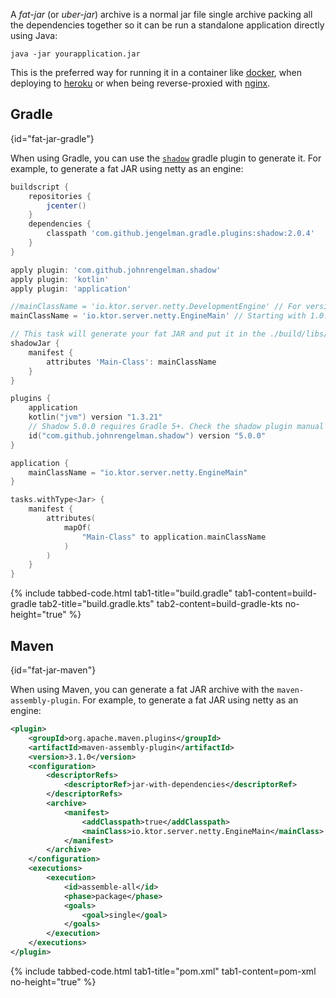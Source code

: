 [//]: # (title: Fat JAR)
[//]: # (caption: Fat JAR)
[//]: # (category: servers)
[//]: # (permalink: /servers/deploy/packing/fatjar.html)
[//]: # (ktor_version_review: 1.0.0)

A *fat-jar* (or *uber-jar*) archive is a normal jar file single archive packing all the dependencies together
so it can be run a standalone application directly using Java:

`java -jar yourapplication.jar`

This is the preferred way for running it in a container like [docker](/servers/deploy/containers.html#docker), when deploying to [heroku](/servers/deploy/hosting/heroku.html)
or when being reverse-proxied with [nginx](/servers/deploy/containers.html#nginx). 

## Gradle
{id="fat-jar-gradle"}

When using Gradle, you can use the [`shadow`](https://imperceptiblethoughts.com/shadow/) gradle plugin to generate it. For example,
to generate a fat JAR using netty as an engine:


```groovy
buildscript {
    repositories {
        jcenter()
    }
    dependencies {
        classpath 'com.github.jengelman.gradle.plugins:shadow:2.0.4'
    }
}

apply plugin: 'com.github.johnrengelman.shadow'
apply plugin: 'kotlin'
apply plugin: 'application'

//mainClassName = 'io.ktor.server.netty.DevelopmentEngine' // For versions < 1.0.0-beta-3
mainClassName = 'io.ktor.server.netty.EngineMain' // Starting with 1.0.0-beta-3

// This task will generate your fat JAR and put it in the ./build/libs/ directory
shadowJar {
    manifest {
        attributes 'Main-Class': mainClassName
    }
}
```



```kotlin
plugins {
    application
    kotlin("jvm") version "1.3.21"
    // Shadow 5.0.0 requires Gradle 5+. Check the shadow plugin manual if you're using an older version of Gradle.
    id("com.github.johnrengelman.shadow") version "5.0.0"
}

application {
    mainClassName = "io.ktor.server.netty.EngineMain"
}

tasks.withType<Jar> {
    manifest {
        attributes(
            mapOf(
                "Main-Class" to application.mainClassName
            )
        )
    }
}
```


{% include tabbed-code.html
    tab1-title="build.gradle" tab1-content=build-gradle
    tab2-title="build.gradle.kts" tab2-content=build-gradle-kts
    no-height="true"
%}

## Maven
{id="fat-jar-maven"}

When using Maven, you can generate a fat JAR archive with the `maven-assembly-plugin`. For example, to generate
a fat JAR using netty as an engine:


```xml
<plugin>
    <groupId>org.apache.maven.plugins</groupId>
    <artifactId>maven-assembly-plugin</artifactId>
    <version>3.1.0</version>
    <configuration>
        <descriptorRefs>
            <descriptorRef>jar-with-dependencies</descriptorRef>
        </descriptorRefs>
        <archive>
            <manifest>
                <addClasspath>true</addClasspath>
                <mainClass>io.ktor.server.netty.EngineMain</mainClass>
            </manifest>
        </archive>
    </configuration>
    <executions>
        <execution>
            <id>assemble-all</id>
            <phase>package</phase>
            <goals>
                <goal>single</goal>
            </goals>
        </execution>
    </executions>
</plugin>
```


{% include tabbed-code.html
    tab1-title="pom.xml" tab1-content=pom-xml
    no-height="true"
%}